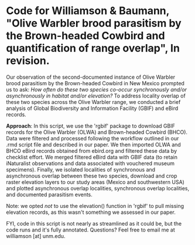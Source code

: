 # Code for Williamson & Baumann, "Olive Warbler brood parasitism by the Brown-headed Cowbird and quantification of range overlap", In revision. 

Our observation of the second-documented instance of Olive Warbler brood parasitism by the Brown-headed Cowbird in New Mexico prompted us to ask: *How often do these two species co-occur synchronously and/or asynchronously in habitat and/or elevation?* To address locality overlap of these two species across the Olive Warbler range, we conducted a brief analysis of Global Biodiversity and Information Facility (GBIF) and eBird records. 

**Approach**: In this script, we use the 'rgbif' package to download GBIF records for the Olive Warbler (OLWA) and Brown-headed Cowbird (BHCO). Data were filtered and processed following the workflow outlined in our .rmd script file and described in our paper. We then imported OLWA and BHCO eBird records obtained from ebird.org and filtered these data by checklist effort. We merged filtered eBird data with GBIF data (to retain iNaturalist observations and data associated with vouchered museum specimens). Finally, we isolated localities of synchronous and asynchronous overlap between these two species, download and crop raster elevation layers to our study areas (Mexico and southwestern USA) and plotted asynchronous overlap localities, synchronous overlap localities, and documented parasitism events. 

Note: we opted *not* to use the elevation() function in 'rgbif' to pull missing elevation records, as this wasn't something we assessed in our paper. 

FYI, code in this script is not nearly as streamlined as it could be, but the code runs and it's fully annotated. Questions? Feel free to email me at williamson [at] unm.edu. 

